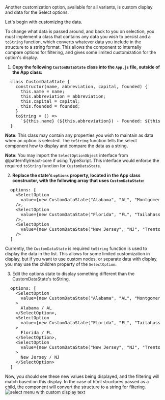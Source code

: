 Another customization option, available for all variants, is custom display and data for the Select options.

Let's begin with customizing the data. 

To change what data is passed around, and back to you on selection, you must implement a class that contains any data you wish to persist and a `toString` function, which converts whatever data you include in the structure to a string format. This allows the component to internally compare options for filtering, and gives some limited customization for the option's display.

1) **Copy the following `CustomDataState` class into the `App.js` file, outside of the App class:**

<pre class="file" data-target="clipboard">
  class CustomDataState {
    constructor(name, abbreviation, capital, founded) {
      this.name = name;
      this.abbreviation = abbreviation;
      this.capital = capital;
      this.founded = founded;
    }
    toString = () =>
      `${this.name} (${this.abbreviation}) - Founded: ${this.founded}`;
  }
</pre>

<strong>Note:</strong> This class may contain any properties you wish to maintain as data when an option is selected. The `toString` function tells the select component how to display and compare the data as a string.

<strong>Note:</strong> You may import the `SelectOptionObject` interface from @patternfly/react-core if using TypeScript. This interface would enforce the required `toString` function for `CustomDataState`.

2) **Replace the state's `options` property, located in the App class constructor, with the following array that uses `CustomDataState`:**

<pre class="file" data-target="clipboard">
  options: [
    &lt;SelectOption
      value={new CustomDataState("Alabama", "AL", "Montgomery", 1846)}
    /&gt;,
    &lt;SelectOption
      value={new CustomDataState("Florida", "FL", "Tailahassee", 1845)}
    /&gt;,
    &lt;SelectOption
      value={new CustomDataState("New Jersey", "NJ", "Trenton", 1787)}
    /&gt;
  ]
</pre>

Currently, the `CustomDataState` is required `toString` function is used to display the data in the list. This allows for some limited customization in display, but if you want to use custom nodes, or separate data with display, you may use the children property of the `SelectOption`.

3) Edit the options state to display something different than the CustomDataState's toString.

<pre class="file" data-target="clipboard">
  options: [
    &lt;SelectOption
      value={new CustomDataState("Alabama", "AL", "Montgomery", 1846)}
    &gt;
      Alabama / AL
    &lt;/SelectOption&gt;,
    &lt;SelectOption
      value={new CustomDataState("Florida", "FL", "Tailahassee", 1845)}
    &gt;
      Florida / FL
    &lt;/SelectOption&gt;,
    &lt;SelectOption
      value={new CustomDataState("New Jersey", "NJ", "Trenton", 1787)}
    &gt;
      New Jersey / NJ
    &lt;/SelectOption&gt;
  ]
</pre>

Now, you should see these new values being displayed, and the filtering will match based on this display. In the case of html structures passed as a child, the component will convert the structure to a string for filtering.
<img src="select/assets/select-custom-display.png" alt="select menu with custom display text" style="box-shadow: rgba(3, 3, 3, 0.2) 0px 1.25px 2.5px 0px;" />
